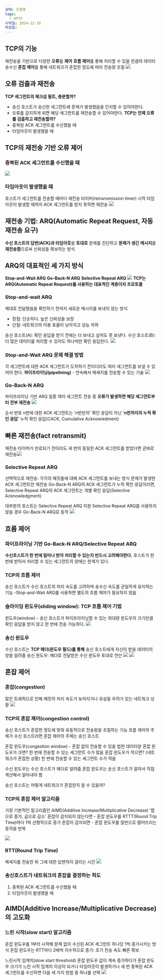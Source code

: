 ```yaml
---
상태: 진행중
tags:
  - HTTP
시작일: 2024-12-26
마감일:
---
```

## TCP의 기능
재전송을 기반으로 다양한 **오류**를 **제어**
**흐름 제어**를 통해 처리할 수 있을 만큼의 데이터 송수신
**혼잡 제어**를 통해 네트워크가 혼잡한 정도에 따라 전송량 조절
![](https://i.imgur.com/0e5a4gK.png)

## 오류 검출과 재전송
**TCP 세그먼트의 체크섬 필트, 충분할까?**
- 송신 호스트가 송신한 세그먼트에 문제가 발생했음을 인지할 수 있어야한다.
- 오류를 감지하게 되면 해당 세그먼트를 재전송할 수 있어야한다.
**TCP는 언제 오류를 검출하고 재전송할까?**
- 중복된 ACK 세그먼트를 수신했을 때
- 타임아웃이 발생했을 때

## TCP의 재전송 기반 오류 제어
### 중복된 ACK 세그먼트를 수신했을 때
![](https://i.imgur.com/RVr0RC8.png)
### 타임아웃이 발생했을 때
호스트가 세그먼트를 전송할 때마다 재전송 타이머(retransmission timer) 시작
타임아웃이 발생할 때까지 ACK 세그먼트를 받지 못하면 재전송
![](https://i.imgur.com/XuJoIgP.png)

## 재전송 기법: ARQ(Automatic Repeat Request, 자동 재전송 요구)
**수신 호스트의 답변(ACK)과 타임아웃**을 **토대로** 문제를 진단하고 **문제가 생긴** **메시지**를 **재전송함**으로써 신뢰성을 확보하는 방식

## ARQ의 대표적인 세 가지 방식
**Stop-and-Wait ARQ**
**Go-Back-N ARQ**
**Selective Repeat ARQ**
![](https://i.imgur.com/NpiOlbE.png)
**TCP는 ARQ(Automatic Repeat Request)를 사용하는 대표적인 계층이자 프로토콜**

### Stop-and-wait ARQ
제대로 전달했음을 확인하기 전까지 새로운 메시지를 보내지 않는 방식
- 장점: 단순하다. 높은 신뢰성을 보장
- 단점: 네트워크의 이용 효율이 낮아지고 성능 저하

송신 호스트(A): 확인 응답을 받기 전에는 더 보내고 싶어도 못 보낸다.
수신 호스트(B): 더 많은 데이터를 처리할 수 있어도 하나씩만 확인 응답한다.
![](https://i.imgur.com/FtRlTtq.png)

### Stop-and-Wait ARQ 문제 해결 방법
각 세그먼트에 대한 ACK 세그먼트가 도착하기 전이더라도 여러 세그먼트를 보낼 수 있어야 한다.
**파이프라이닝(pipelining)** - 연속해서 메세지를 전송할 수 있는 기술
![](https://i.imgur.com/fbWaPJf.png)

### Go-Back-N ARQ
파이프라이닝 기반 ARQ 일종
여러 세그먼트 전송 중 **오류가 발생하면 해당 세그먼트부터 전부 재전송**
![](https://i.imgur.com/aElYpBx.png)

순서 번호 n번에 대한 ACK 세그먼트는 'n번만의' 확인 응답이 아닌 '**n번까지의 누적 확인 응답**'
누적 확인 응답(CACK, Cumulative Acknowledment)

## 빠른 재전송(fact retransmit)
재전송 타이머가 만료되기 전이라도 세 번의 동일한 ACK 세그먼트를 받았다면 곧바로 재전송![](https://i.imgur.com/UjLJgBJ.png)

### Selective Repeat ARQ
선택적으로 재전송: 각각의 패킷들에 대해 ACK 세그먼트를 보내는 방식
문제가 발생한 ACK 세그먼트만 재전송
Go-Back-N ARQ의 ACK 세그먼트가 누적 확인 응답이라면, Selective Repeat ARQ의 ACK 세그먼트는 개별 확인 응답(Selective Acknowledgment)

대부분의 호스트는 Selective Repeat ARQ 지원
Selective Repeat ARQ를 사용하지 않을 경우 Go-Back-N ARQ로 동작
![](https://i.imgur.com/0YPW2CR.png)

## 흐름 제어
### 파이프라이닝 기반 Go-Back-N ARQ/Selective Repeat ARQ
**수신호스트가 한 번에 얼마나 받아 처리할 수 있는지 반드시 고려해야한다.**
호스트가 한 번에 받아서 처리할 수 있는 세그먼트의 양에는 한계가 있다.

### TCP의 흐름 제어
송신 호스트가 수신 호스트의 처리 속도를 고려하며 송수신 속도를 균일하게 유지하는 기능
	-Stop-and-Wait ARQ를 사용하면 별도의 흐름 제어가 필요하지 않음

### 슬라이딩 윈도우(sliding window): TCP 흐름 제어 기법
윈도우(window) - 송신 호스트가 파이프라이닝할 수 있는 최대량
윈도우의 크기만큼 확인 응답을 받지 않고 한 번에 전송 가능하다.
![](https://i.imgur.com/efOeBSm.png)

### 송신 윈도우
수신 호스트는 **TCP 헤더(윈도우 필드)를 통해** 송신 호스트에게 자신이 받을 데이터의 양을 알려줌
송신 윈도우: 헤더로 전달받은 수신 윈도우 토대로 연산
![](https://i.imgur.com/swCTXtq.png)
![](https://i.imgur.com/Ybi8BqU.png)

## 혼잡 제어
### 혼잡(congestion)
많은 트래픽으로 인해 패킷의 처리 속도가 늦어지거나 유실될 우려가 있는 네트워크 상황
![](https://i.imgur.com/zEICIhz.png)

### TCP의 혼잡 제어(congestion control)
송신 호스트가 혼잡한 정도에 맞춰 유동적으로 전송량을 조절하는 기능
흐름 제어의 주체가 수신 호스트라면 혼잡 제어의 주체는 송신 호스트

혼잡 윈도우(congestion window) - 혼잡 없이 전송할 수 있을 법한 데이터양
	혼잡 윈도우가 크면? 한 번에 전송할 수 있는 세그먼트 수가 많음
	혼잡 윈도우가 작으면? (네트워크가 혼잡한 상황) 한 번에 전송할 수 있는 세그먼트 수가 적음

수신 윈도우는 수신 호스트가 헤더로 알려줌
혼잡 윈도우는 손신 호스트가 알아서 직접 계산해서 알아내야 함

송신 호스트는 어떻게 네트워크가 혼잡한지 알 수 있을까?
### TCP의 혼잡 제어 알고리즘
가장 기본적인 알고리즘인 AIMD(Additive Increase/Multiplicative Decrease)
	'합으로 증가, 곱으로 감소'
	혼잡이 감지되지 않는다면 - 혼잡 윈도우를 RTTT(Round Trip Time)마다 1씩 선형적으로 증가
	혼잡이 감지되면 - 혼잡 윈도우를 절반으로 떨어뜨리는 동작을 반복

![](https://i.imgur.com/PlL0F7p.png)
### RTT(Round Trip Time)
메세지를 전송한 뒤 그에 대한 답변까지 걸리는 시간
![](https://i.imgur.com/MdfgyJz.png)

### 송신호스트가 네트워크의 혼잡을 결정하는 척도
1. 중복된 ACK 세그먼트를 수신했을 때
2. 타임아웃이 발생했을 때


## AIMD(Additive Increase/Multiplicative Decrease) 의 고도화
### 느린 시작(slow start) 알고리즘
혼잡 윈도우를 1부터 시작해 문제 없이 수신된 ACK 세그먼트 하나당 1씩 증가시키는 방식
혼잡 윈도우는 RTT마다 2배씩 지수적으로 증가: 초기 전송 속도 빠른 확보

느린시작 임계치(slow start threshold)
혼잡 윈도우 값이 계속 증가하다가
	혼잡 윈도우 크기가 느린 시작 임계치 이상이 되거나
	타임아웃이 발생하거나
	세 번 중복된 ACK 세그먼트를 수신하면
	다음 세 가지 방법 중 하나를 선택
	![](https://i.imgur.com/JfaS9Ue.png)
